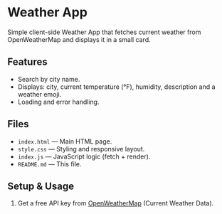 # Weather App

Simple client-side Weather App that fetches current weather from OpenWeatherMap and displays it in a small card.

## Features
- Search by city name.
- Displays: city, current temperature (°F), humidity, description and a weather emoji.
- Loading and error handling.

## Files
- `index.html` — Main HTML page.
- `style.css` — Styling and responsive layout.
- `index.js` — JavaScript logic (fetch + render).
- `README.md` — This file.

## Setup & Usage
1. Get a free API key from [OpenWeatherMap](https://openweathermap.org/api) (Current Weather Data).
